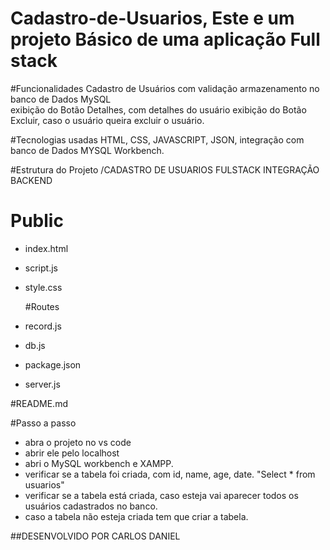 # Cadastro-de-Usuarios, Este e um projeto Básico de uma aplicação Full stack

#Funcionalidades 
Cadastro de Usuários com validação 
armazenamento no banco de Dados MySQL  
exibição do Botão Detalhes, com detalhes do usuário
exibição do Botão Excluir, caso o usuário queira excluir o usuário.


#Tecnologias usadas
HTML, CSS, JAVASCRIPT, JSON,  integração com banco de Dados MYSQL Workbench.

#Estrutura do Projeto 
/CADASTRO DE USUARIOS FULSTACK INTEGRAÇÃO BACKEND

  # Public
* index.html
* script.js
* style.css
  
  #Routes
* record.js
* db.js
* package.json
* server.js

#README.md

   #Passo a passo
* abra o projeto no vs code
* abrir ele pelo localhost
* abri o MySQL workbench e XAMPP.
* verificar se a tabela foi criada, com id, name, age, date. "Select * from usuarios"
* verificar se a tabela está criada, caso esteja vai aparecer todos os usuários cadastrados no banco.
* caso a tabela não esteja criada tem que criar a tabela.


##DESENVOLVIDO POR CARLOS DANIEL
